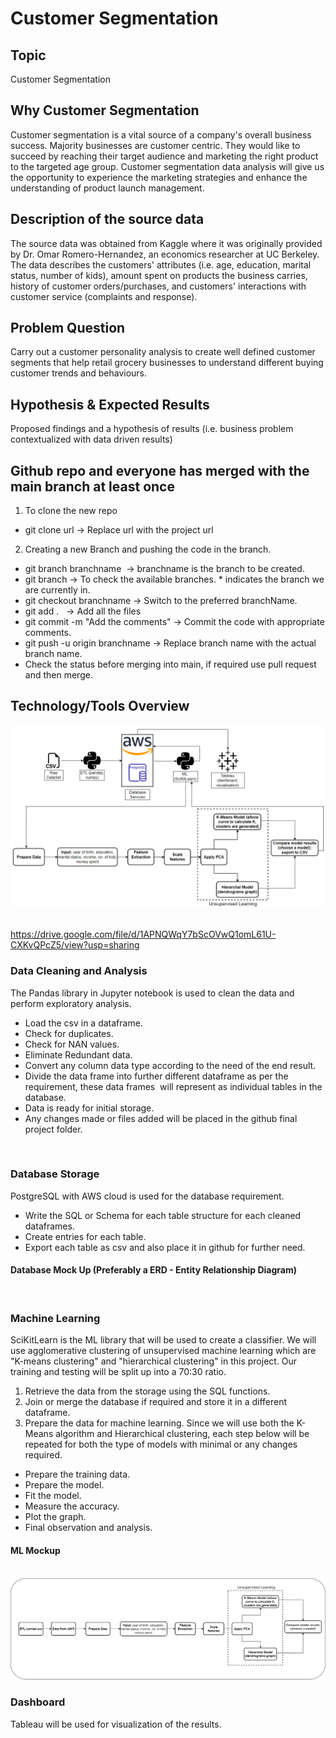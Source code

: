 # Customer Segmentation

## Topic
Customer Segmentation 

## Why Customer Segmentation
Customer segmentation is a vital source of a company's overall business success. Majority businesses are customer centric. They would
like to succeed by reaching their target audience and marketing the right product to the targeted age group. Customer segmentation
data analysis will give us the opportunity to experience the marketing strategies and enhance the understanding of product launch 
management.

## Description of the source data
The source data was obtained from Kaggle where it was originally provided by Dr. Omar Romero-Hernandez, an economics researcher at UC Berkeley. The data describes the customers' attributes (i.e. age, education, marital status, number of kids), amount spent on products the business carries, history of customer orders/purchases, and customers' interactions with customer service (complaints and response).  

## Problem Question
Carry out a customer personality analysis to create well defined customer segments that help retail grocery businesses to understand different buying customer trends and behaviours.

## Hypothesis & Expected Results
Proposed findings and a hypothesis of results (i.e. business problem contextualized with data driven results)  


## Github repo and everyone has merged with the main branch at least once  
1. To clone the new repo  
- git clone url -> Replace url with the project url  
2. Creating a new Branch and pushing the code in the branch.  
- git branch branchname  -> branchname is the branch to be created.
- git branch -> To check the available branches. * indicates the branch we are currently in.  
- git checkout branchname -> Switch to the preferred branchName.  
- git add .   -> Add all the files  
- git commit -m "Add the comments" -> Commit the code with appropriate comments.  
- git push -u origin branchname -> Replace branch name with the actual branch name.  
- Check the status before merging into main, if required use pull request and then merge.<br>


## Technology/Tools Overview
![DataPipeline](/Pipeline.PNG) 

<br> https://drive.google.com/file/d/1APNQWqY7bScOVwQ1omL61U-CXKvQPcZ5/view?usp=sharing  <br>

### Data Cleaning and Analysis
The Pandas library in Jupyter notebook is used to clean the data and perform exploratory analysis. 
- Load the csv in a dataframe.
- Check for duplicates.
- Check for NAN values.
- Eliminate Redundant data.
- Convert any column data type according to the need of the end result.
- Divide the data frame into further different dataframe as per the requirement, these data frames  will represent as individual tables in the database.
- Data is ready for initial storage.
- Any changes made or files added will be placed in the github final project folder.
<br>


### Database Storage
PostgreSQL with AWS cloud is used for the database requirement.

- Write the SQL or Schema for each table structure for each cleaned dataframes.
- Create entries for each table. 
- Export each table as csv and also place it in github for further need.<br>
#### Database Mock Up (Preferably a ERD - Entity Relationship Diagram)  
<br>

### Machine Learning
SciKitLearn is the ML library that will be used to create a classifier. We will use agglomerative clustering of unsupervised machine learning which are "K-means clustering" and "hierarchical clustering" in this project.
Our training and testing will be split up into a 70:30 ratio. 
1. Retrieve the data from the storage using the SQL functions.
2. Join or merge the database if required and store it in a different dataframe.
3. Prepare the data for machine learning. Since we will use both the K-Means algorithm and Hierarchical clustering, each step below will be repeated for both the type of models with minimal or any changes required.

- Prepare the training data.
- Prepare the model.
- Fit the model.
- Measure the accuracy.
- Plot the graph.
- Final observation and analysis. <br>
#### ML Mockup
<br> ![MLMockUp](/MLMockUp.PNG)<br>


### Dashboard
Tableau will be used for visualization of the results.
<br>
